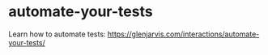 # automate-your-tests
Learn how to automate tests: https://glenjarvis.com/interactions/automate-your-tests/
